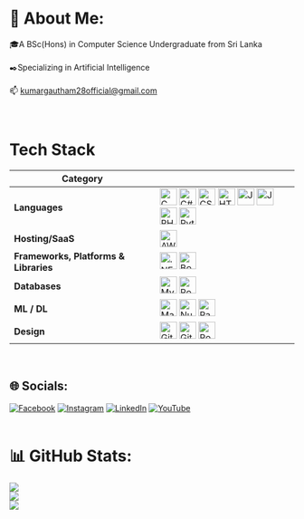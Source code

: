 # 💫 About Me:
🎓A BSc(Hons) in Computer Science Undergraduate from Sri Lanka<br><br>✒️Specializing in Artificial Intelligence<br><br>📫 kumargautham28official@gmail.com<br><br>
<br>
# Tech Stack

<table>
  <thead>
    <tr>
      <th>Category</th>
      <th></th>
    </tr>
  </thead>
  <tbody>
    <tr>
      <td><strong>Languages</strong></td>
      <td>
        <img src="https://img.shields.io/badge/c-%2300599C.svg?style=for-the-badge&logo=c&logoColor=white" height="30" alt="C logo" /> 
        <img src="https://img.shields.io/badge/c%23-%23239120.svg?style=for-the-badge&logo=csharp&logoColor=white" height="30" alt="C# logo" /> 
        <img src="https://img.shields.io/badge/css3-%231572B6.svg?style=for-the-badge&logo=css3&logoColor=white" height="30" alt="CSS3 logo" /> 
        <img src="https://img.shields.io/badge/html5-%23E34F26.svg?style=for-the-badge&logo=html5&logoColor=white" height="30" alt="HTML5 logo" /> 
        <img src="https://img.shields.io/badge/java-%23ED8B00.svg?style=for-the-badge&logo=openjdk&logoColor=white" height="30" alt="Java logo" /> 
        <img src="https://img.shields.io/badge/javascript-%23323330.svg?style=for-the-badge&logo=javascript&logoColor=%23F7DF1E" height="30" alt="JavaScript logo" />
        <img src="https://img.shields.io/badge/php-%23777BB4.svg?style=for-the-badge&logo=php&logoColor=white" height="30" alt="PHP logo" /> 
        <img src="https://img.shields.io/badge/python-3670A0?style=for-the-badge&logo=python&logoColor=ffdd54" height="30" alt="Python logo" /> 
      </td>
    </tr>
    <tr>
      <td><strong>Hosting/SaaS</strong></td>
      <td>
        <img src="https://img.shields.io/badge/AWS-%23FF9900.svg?style=for-the-badge&logo=amazon-aws&logoColor=white" height="30" alt="AWS logo" />
      </td>
    </tr>
    <tr>
      <td><strong>Frameworks, Platforms & Libraries</strong></td>
      <td>
        <img src="https://img.shields.io/badge/.NET-5C2D91?style=for-the-badge&logo=.net&logoColor=white" height="30" alt=".NET logo" /> 
        <img src="https://img.shields.io/badge/bootstrap-%238511FA.svg?style=for-the-badge&logo=bootstrap&logoColor=white" height="30" alt="Bootstrap logo" />
      </td>
    </tr>
    <tr>
      <td><strong>Databases</strong></td>
      <td>
        <img src="https://img.shields.io/badge/mysql-4479A1.svg?style=for-the-badge&logo=mysql&logoColor=white" height="30" alt="MySQL logo" /> 
        <img src="https://img.shields.io/badge/postgres-%23316192.svg?style=for-the-badge&logo=postgresql&logoColor=white" height="30" alt="Postgres logo" />
      </td>
    </tr>
    <tr>
      <td><strong>ML / DL</strong></td>
      <td>
        <img src="https://img.shields.io/badge/Matplotlib-%23ffffff.svg?style=for-the-badge&logo=Matplotlib&logoColor=black" height="30" alt="Matplotlib logo" /> 
        <img src="https://img.shields.io/badge/numpy-%23013243.svg?style=for-the-badge&logo=numpy&logoColor=white" height="30" alt="NumPy logo" /> 
        <img src="https://img.shields.io/badge/pandas-%23150458.svg?style=for-the-badge&logo=pandas&logoColor=white" height="30" alt="Pandas logo" />
      </td>
    </tr>
    <tr>
      <td><strong>Design</strong></td>
      <td>
        <img src="https://img.shields.io/badge/git-%23F05033.svg?style=for-the-badge&logo=git&logoColor=white" height="30" alt="Git" />
        <img src="https://img.shields.io/badge/github-%23121011.svg?style=for-the-badge&logo=github&logoColor=white" height="30" alt="GitHub" />
        <img src="https://img.shields.io/badge/Postman-FF6C37?style=for-the-badge&logo=postman&logoColor=white" height="30" alt="Postman" />
      </td>
    </tr>
  </tbody>
</table>
<br>


## 🌐 Socials:
[![Facebook](https://img.shields.io/badge/Facebook-%231877F2.svg?logo=Facebook&logoColor=white)](https://facebook.com/profile.php?id=100089963020625) [![Instagram](https://img.shields.io/badge/Instagram-%23E4405F.svg?logo=Instagram&logoColor=white)](https://instagram.com/kumargautham_official) [![LinkedIn](https://img.shields.io/badge/LinkedIn-%230077B5.svg?logo=linkedin&logoColor=white)](https://linkedin.com/in/kumar-gautham-386369303) [![YouTube](https://img.shields.io/badge/YouTube-%23FF0000.svg?logo=YouTube&logoColor=white)](https://youtube.com/@bkgscreations5100) 
<br><br>

# 📊 GitHub Stats:
![](https://github-readme-stats.vercel.app/api?username=GauthamOfficial&theme=dark&hide_border=false&include_all_commits=false&count_private=false)<br/>
![](https://github-readme-streak-stats.herokuapp.com/?user=GauthamOfficial&theme=dark&hide_border=false)<br/>
![](https://github-readme-stats.vercel.app/api/top-langs/?username=GauthamOfficial&theme=dark&hide_border=false&include_all_commits=false&count_private=false&layout=compact)

<!-- Proudly created with GPRM ( https://gprm.itsvg.in ) -->
